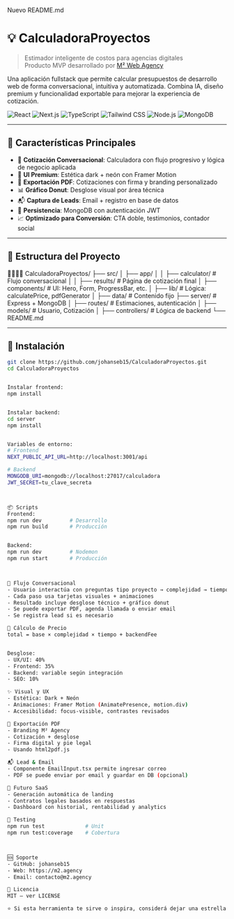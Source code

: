  Nuevo README.md
# 💡 CalculadoraProyectos

> Estimador inteligente de costos para agencias digitales  
> Producto MVP desarrollado por [M² Web Agency](https://m2.agency)

Una aplicación fullstack que permite calcular presupuestos de desarrollo web de forma conversacional, intuitiva y automatizada. Combina IA, diseño premium y funcionalidad exportable para mejorar la experiencia de cotización.

![React](https://img.shields.io/badge/React-18.x-blue?logo=react)
![Next.js](https://img.shields.io/badge/Next.js-14-black?logo=next.js)
![TypeScript](https://img.shields.io/badge/TypeScript-5.x-blue?logo=typescript)
![Tailwind CSS](https://img.shields.io/badge/Tailwind_CSS-3.x-38B2AC?logo=tailwind-css)
![Node.js](https://img.shields.io/badge/Node.js-18.x-green?logo=node.js)
![MongoDB](https://img.shields.io/badge/MongoDB-6.x-green?logo=mongodb)

---

## 🎯 Características Principales

- 🔢 **Cotización Conversacional**: Calculadora con flujo progresivo y lógica de negocio aplicada
- 🎨 **UI Premium**: Estética dark + neón con Framer Motion
- 📄 **Exportación PDF**: Cotizaciones con firma y branding personalizado
- 📊 **Gráfico Donut**: Desglose visual por área técnica
- 📬 **Captura de Leads**: Email + registro en base de datos
- 💾 **Persistencia**: MongoDB con autenticación JWT
- 📈 **Optimizado para Conversión**: CTA doble, testimonios, contador social

---

## 📁 Estructura del Proyecto


CalculadoraProyectos/ ├── src/ │   ├── app/ │   │   ├── calculator/      # Flujo conversacional │   │   ├── results/         # Página de cotización final │   ├── components/          # UI: Hero, Form, ProgressBar, etc. │   ├── lib/                 # Lógica: calculatePrice, pdfGenerator │   ├── data/                # Contenido fijo ├── server/                  # Express + MongoDB │   ├── routes/              # Estimaciones, autenticación │   ├── models/              # Usuario, Cotización │   ├── controllers/         # Lógica de backend └── README.md

---

## 🚀 Instalación

```bash
git clone https://github.com/johanseb15/CalculadoraProyectos.git
cd CalculadoraProyectos


Instalar frontend:
npm install


Instalar backend:
cd server
npm install


Variables de entorno:
# Frontend
NEXT_PUBLIC_API_URL=http://localhost:3001/api

# Backend
MONGODB_URI=mongodb://localhost:27017/calculadora
JWT_SECRET=tu_clave_secreta



📦 Scripts
Frontend:
npm run dev         # Desarrollo
npm run build       # Producción


Backend:
npm run dev         # Nodemon
npm run start       # Producción



🧠 Flujo Conversacional
- Usuario interactúa con preguntas tipo proyecto → complejidad → tiempo → integración
- Cada paso usa tarjetas visuales + animaciones
- Resultado incluye desglose técnico + gráfico donut
- Se puede exportar PDF, agenda llamada o enviar email
- Se registra lead si es necesario

📄 Cálculo de Precio
total = base × complejidad × tiempo + backendFee


Desglose:
- UX/UI: 40%
- Frontend: 35%
- Backend: variable según integración
- SEO: 10%

✨ Visual y UX
- Estética: Dark + Neón
- Animaciones: Framer Motion (AnimatePresence, motion.div)
- Accesibilidad: focus-visible, contrastes revisados

📄 Exportación PDF
- Branding M² Agency
- Cotización + desglose
- Firma digital y pie legal
- Usando html2pdf.js

📬 Lead & Email
- Componente EmailInput.tsx permite ingresar correo
- PDF se puede enviar por email y guardar en DB (opcional)

🔮 Futuro SaaS
- Generación automática de landing
- Contratos legales basados en respuestas
- Dashboard con historial, rentabilidad y analytics

🧪 Testing
npm run test             # Unit
npm run test:coverage    # Cobertura



🆘 Soporte
- GitHub: johanseb15
- Web: https://m2.agency
- Email: contacto@m2.agency

📄 Licencia
MIT — ver LICENSE

⭐ Si esta herramienta te sirve o inspira, considerá dejar una estrella en GitHub ✨
